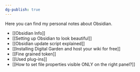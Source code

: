 ```yaml
---
dg-publish: true
---
```

Here you can find my personal notes about Obsidian.

- [[Obsidian Info]]
- [[Setting up Obsidian to look beautiful]]
- [[Obsidian update script explained]]
- [[Installing Digital Garden and host your wiki for free]]
- [[Fine grained token]]
- [[Used plug-ins]]
- [[How to set file properties visible ONLY on the right panel?]]